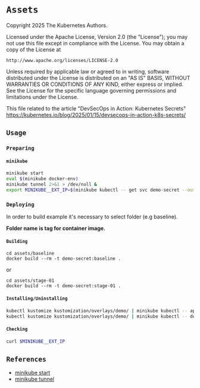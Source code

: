 # `Assets`
Copyright 2025 The Kubernetes Authors.

Licensed under the Apache License, Version 2.0 (the "License");
you may not use this file except in compliance with the License.
You may obtain a copy of the License at

    http://www.apache.org/licenses/LICENSE-2.0

Unless required by applicable law or agreed to in writing, software
distributed under the License is distributed on an "AS IS" BASIS,
WITHOUT WARRANTIES OR CONDITIONS OF ANY KIND, either express or implied.
See the License for the specific language governing permissions and
limitations under the License.

This file related to the article "DevSecOps in Action: Kubernetes Secrets"
https://kubernetes.io/blog/2025/01/15/devsecops-in-action-k8s-secrets/

## `Usage`

### `Preparing`

#### `minikube`

```bash
minikube start
eval $(minikube docker-env)
minikube tunnel 2>&1 > /dev/null &
export MINIKUBE__EXT_IP=$(minikube kubectl -- get svc demo-secret --output jsonpath='{.status.loadBalancer.ingress[0].ip}')
```

### `Deploying`

In order to build example it's necessary to select folder (e.g baseline).

**Folder name is tag for container image.**

#### `Building`


```
cd assets/baseline
docker build --rm -t demo-secret:baseline .
```

or

```
cd assets/stage-01
docker build --rm -t demo-secret:stage-01 .
```

#### `Installing/Uninstalling`

```bash
kubectl kustomize kustomization/overlays/demo/ | minikube kubectl -- apply -f-
kubectl kustomize kustomization/overlays/demo/ | minikube kubectl -- delete -f-
```

#### `Checking`

```bash
curl $MINIKUBE__EXT_IP
```

## `References`

- [minikube start](https://minikube.sigs.k8s.io/docs/start/)
- [minikube tunnel](https://minikube.sigs.k8s.io/docs/commands/tunnel/)

